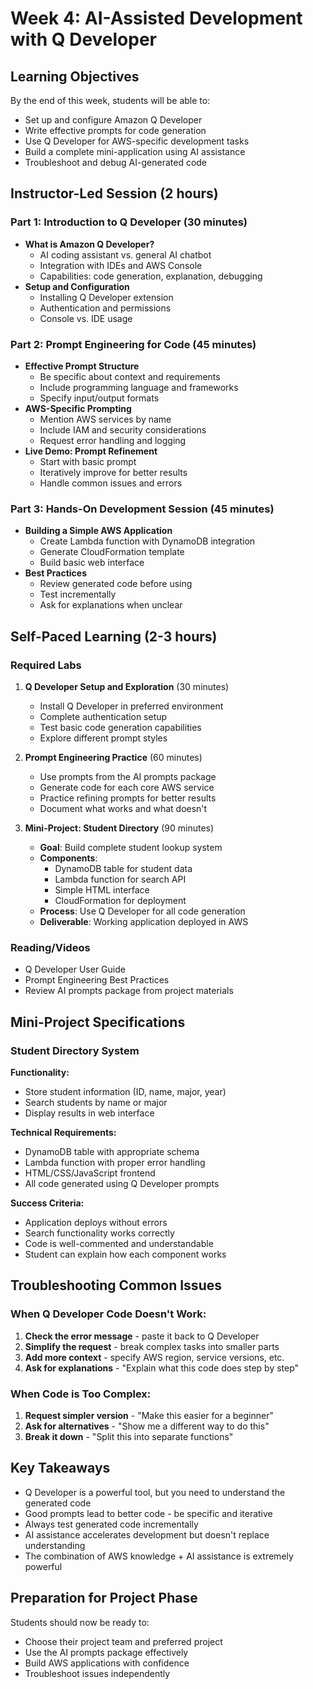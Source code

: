 # Week 4: AI-Assisted Development with Q Developer

## Learning Objectives
By the end of this week, students will be able to:
- Set up and configure Amazon Q Developer
- Write effective prompts for code generation
- Use Q Developer for AWS-specific development tasks
- Build a complete mini-application using AI assistance
- Troubleshoot and debug AI-generated code

## Instructor-Led Session (2 hours)

### Part 1: Introduction to Q Developer (30 minutes)
- **What is Amazon Q Developer?**
  - AI coding assistant vs. general AI chatbot
  - Integration with IDEs and AWS Console
  - Capabilities: code generation, explanation, debugging
- **Setup and Configuration**
  - Installing Q Developer extension
  - Authentication and permissions
  - Console vs. IDE usage

### Part 2: Prompt Engineering for Code (45 minutes)
- **Effective Prompt Structure**
  - Be specific about context and requirements
  - Include programming language and frameworks
  - Specify input/output formats
- **AWS-Specific Prompting**
  - Mention AWS services by name
  - Include IAM and security considerations
  - Request error handling and logging
- **Live Demo: Prompt Refinement**
  - Start with basic prompt
  - Iteratively improve for better results
  - Handle common issues and errors

### Part 3: Hands-On Development Session (45 minutes)
- **Building a Simple AWS Application**
  - Create Lambda function with DynamoDB integration
  - Generate CloudFormation template
  - Build basic web interface
- **Best Practices**
  - Review generated code before using
  - Test incrementally
  - Ask for explanations when unclear

## Self-Paced Learning (2-3 hours)

### Required Labs
1. **Q Developer Setup and Exploration** (30 minutes)
   - Install Q Developer in preferred environment
   - Complete authentication setup
   - Test basic code generation capabilities
   - Explore different prompt styles

2. **Prompt Engineering Practice** (60 minutes)
   - Use prompts from the AI prompts package
   - Generate code for each core AWS service
   - Practice refining prompts for better results
   - Document what works and what doesn't

3. **Mini-Project: Student Directory** (90 minutes)
   - **Goal**: Build complete student lookup system
   - **Components**:
     - DynamoDB table for student data
     - Lambda function for search API
     - Simple HTML interface
     - CloudFormation for deployment
   - **Process**: Use Q Developer for all code generation
   - **Deliverable**: Working application deployed in AWS

### Reading/Videos
- Q Developer User Guide
- Prompt Engineering Best Practices
- Review AI prompts package from project materials

## Mini-Project Specifications

### Student Directory System
**Functionality:**
- Store student information (ID, name, major, year)
- Search students by name or major
- Display results in web interface

**Technical Requirements:**
- DynamoDB table with appropriate schema
- Lambda function with proper error handling
- HTML/CSS/JavaScript frontend
- All code generated using Q Developer prompts

**Success Criteria:**
- Application deploys without errors
- Search functionality works correctly
- Code is well-commented and understandable
- Student can explain how each component works

## Troubleshooting Common Issues

### When Q Developer Code Doesn't Work:
1. **Check the error message** - paste it back to Q Developer
2. **Simplify the request** - break complex tasks into smaller parts
3. **Add more context** - specify AWS region, service versions, etc.
4. **Ask for explanations** - "Explain what this code does step by step"

### When Code is Too Complex:
1. **Request simpler version** - "Make this easier for a beginner"
2. **Ask for alternatives** - "Show me a different way to do this"
3. **Break it down** - "Split this into separate functions"

## Key Takeaways
- Q Developer is a powerful tool, but you need to understand the generated code
- Good prompts lead to better code - be specific and iterative
- Always test generated code incrementally
- AI assistance accelerates development but doesn't replace understanding
- The combination of AWS knowledge + AI assistance is extremely powerful

## Preparation for Project Phase
Students should now be ready to:
- Choose their project team and preferred project
- Use the AI prompts package effectively
- Build AWS applications with confidence
- Troubleshoot issues independently
